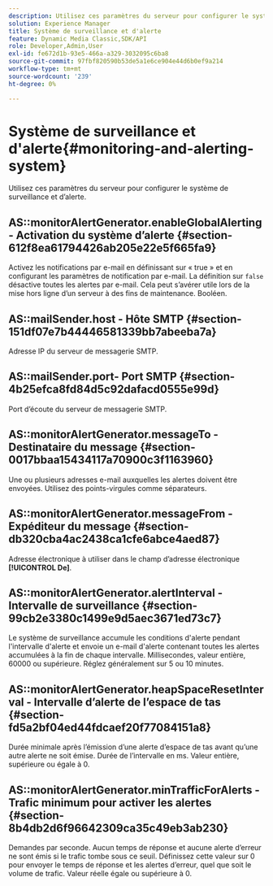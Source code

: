```yaml
---
description: Utilisez ces paramètres du serveur pour configurer le système de surveillance et d’alerte.
solution: Experience Manager
title: Système de surveillance et d'alerte
feature: Dynamic Media Classic,SDK/API
role: Developer,Admin,User
exl-id: fe672d1b-93e5-466a-a329-3032095c6ba8
source-git-commit: 97fbf820590b53de5a1e6ce904e44d6b0ef9a214
workflow-type: tm+mt
source-wordcount: '239'
ht-degree: 0%

---
```


# Système de surveillance et d&#39;alerte{#monitoring-and-alerting-system}

Utilisez ces paramètres du serveur pour configurer le système de surveillance et d’alerte.

## AS::monitorAlertGenerator.enableGlobalAlerting - Activation du système d’alerte {#section-612f8ea61794426ab205e22e5f665fa9}

Activez les notifications par e-mail en définissant sur « true » et en configurant les paramètres de notification par e-mail. La définition sur `false` désactive toutes les alertes par e-mail. Cela peut s’avérer utile lors de la mise hors ligne d’un serveur à des fins de maintenance. Booléen.

## AS::mailSender.host - Hôte SMTP {#section-151df07e7b44446581339bb7abeeba7a}

Adresse IP du serveur de messagerie SMTP.

## AS::mailSender.port- Port SMTP {#section-4b25efca8fd84d5c92dafacd0555e99d}

Port d’écoute du serveur de messagerie SMTP.

## AS::monitorAlertGenerator.messageTo - Destinataire du message {#section-0017bbaa15434117a70900c3f1163960}

Une ou plusieurs adresses e-mail auxquelles les alertes doivent être envoyées. Utilisez des points-virgules comme séparateurs.

## AS::monitorAlertGenerator.messageFrom - Expéditeur du message {#section-db320cba4ac2438ca1cfe6abce4aed87}

Adresse électronique à utiliser dans le champ d’adresse électronique **[!UICONTROL De]**.

## AS::monitorAlertGenerator.alertInterval - Intervalle de surveillance {#section-99cb2e3380c1499e9d5aec3671ed73c7}

Le système de surveillance accumule les conditions d&#39;alerte pendant l&#39;intervalle d&#39;alerte et envoie un e-mail d&#39;alerte contenant toutes les alertes accumulées à la fin de chaque intervalle. Millisecondes, valeur entière, 60000 ou supérieure. Réglez généralement sur 5 ou 10 minutes.

## AS::monitorAlertGenerator.heapSpaceResetInterval - Intervalle d’alerte de l’espace de tas {#section-fd5a2bf04ed44fdcaef20f77084151a8}

Durée minimale après l’émission d’une alerte d’espace de tas avant qu’une autre alerte ne soit émise. Durée de l’intervalle en ms. Valeur entière, supérieure ou égale à 0.

## AS::monitorAlertGenerator.minTrafficForAlerts - Trafic minimum pour activer les alertes {#section-8b4db2d6f96642309ca35c49eb3ab230}

Demandes par seconde. Aucun temps de réponse et aucune alerte d’erreur ne sont émis si le trafic tombe sous ce seuil. Définissez cette valeur sur 0 pour envoyer le temps de réponse et les alertes d’erreur, quel que soit le volume de trafic. Valeur réelle égale ou supérieure à 0.
